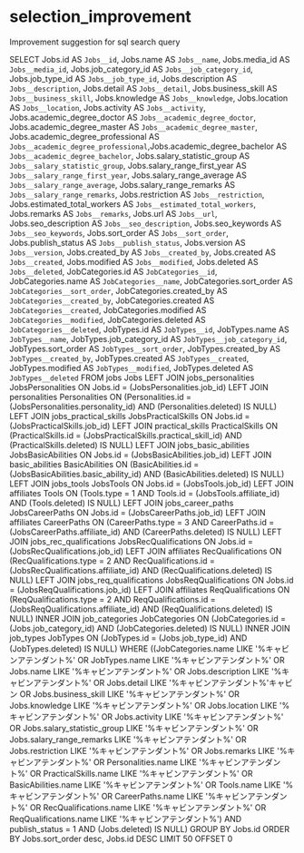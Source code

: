 # selection_improvement
Improvement suggestion for sql search query

SELECT Jobs.id AS `Jobs__id`,
  Jobs.name AS `Jobs__name`,
  Jobs.media_id AS `Jobs__media_id`,
  Jobs.job_category_id AS `Jobs__job_category_id`, 
  Jobs.job_type_id AS `Jobs__job_type_id`,
  Jobs.description AS `Jobs__description`,
  Jobs.detail AS `Jobs__detail`,
  Jobs.business_skill AS `Jobs__business_skill`,
  Jobs.knowledge AS `Jobs__knowledge`,
  Jobs.location AS `Jobs__location`,
  Jobs.activity AS `Jobs__activity`,
  Jobs.academic_degree_doctor AS `Jobs__academic_degree_doctor`,
  Jobs.academic_degree_master AS `Jobs__academic_degree_master`,
  Jobs.academic_degree_professional AS `Jobs__academic_degree_professional`,Jobs.academic_degree_bachelor AS `Jobs__academic_degree_bachelor`,
  Jobs.salary_statistic_group AS `Jobs__salary_statistic_group`,
  Jobs.salary_range_first_year AS `Jobs__salary_range_first_year`,
  Jobs.salary_range_average AS `Jobs__salary_range_average`,
  Jobs.salary_range_remarks AS `Jobs__salary_range_remarks`,
  Jobs.restriction AS `Jobs__restriction`,
  Jobs.estimated_total_workers AS `Jobs__estimated_total_workers`,
  Jobs.remarks AS `Jobs__remarks`,
  Jobs.url AS `Jobs__url`,
  Jobs.seo_description AS `Jobs__seo_description`,
  Jobs.seo_keywords AS `Jobs__seo_keywords`,
  Jobs.sort_order AS `Jobs__sort_order`,
  Jobs.publish_status AS `Jobs__publish_status`,
  Jobs.version AS `Jobs__version`,
  Jobs.created_by AS `Jobs__created_by`,
  Jobs.created AS `Jobs__created`,
  Jobs.modified AS `Jobs__modified`,
  Jobs.deleted AS `Jobs__deleted`,
  JobCategories.id AS `JobCategories__id`,
  JobCategories.name AS `JobCategories__name`,
  JobCategories.sort_order AS `JobCategories__sort_order`,
  JobCategories.created_by AS `JobCategories__created_by`,
  JobCategories.created AS `JobCategories__created`,
  JobCategories.modified AS `JobCategories__modified`,
  JobCategories.deleted AS `JobCategories__deleted`,
  JobTypes.id AS `JobTypes__id`,
  JobTypes.name AS `JobTypes__name`,
  JobTypes.job_category_id AS `JobTypes__job_category_id`,
  JobTypes.sort_order AS `JobTypes__sort_order`,
  JobTypes.created_by AS `JobTypes__created_by`,
  JobTypes.created AS `JobTypes__created`,
  JobTypes.modified AS `JobTypes__modified`,
  JobTypes.deleted AS `JobTypes__deleted`
FROM jobs Jobs
LEFT JOIN jobs_personalities JobsPersonalities
  ON Jobs.id = (JobsPersonalities.job_id)
LEFT JOIN personalities Personalities
  ON (Personalities.id = (JobsPersonalities.personality_id)
    AND (Personalities.deleted) IS NULL)
LEFT JOIN jobs_practical_skills JobsPracticalSkills
  ON Jobs.id = (JobsPracticalSkills.job_id)
LEFT JOIN practical_skills PracticalSkills
  ON (PracticalSkills.id = (JobsPracticalSkills.practical_skill_id)
    AND (PracticalSkills.deleted) IS NULL)
LEFT JOIN jobs_basic_abilities JobsBasicAbilities
  ON Jobs.id = (JobsBasicAbilities.job_id)
LEFT JOIN basic_abilities BasicAbilities
  ON (BasicAbilities.id = (JobsBasicAbilities.basic_ability_id) AND (BasicAbilities.deleted) IS NULL)
LEFT JOIN jobs_tools JobsTools
  ON Jobs.id = (JobsTools.job_id)
LEFT JOIN affiliates Tools
  ON (Tools.type = 1
    AND Tools.id = (JobsTools.affiliate_id)
    AND (Tools.deleted) IS NULL)
LEFT JOIN jobs_career_paths JobsCareerPaths
  ON Jobs.id = (JobsCareerPaths.job_id)
LEFT JOIN affiliates CareerPaths
  ON (CareerPaths.type = 3
    AND CareerPaths.id = (JobsCareerPaths.affiliate_id)
    AND (CareerPaths.deleted) IS NULL)
LEFT JOIN jobs_rec_qualifications JobsRecQualifications
  ON Jobs.id = (JobsRecQualifications.job_id)
LEFT JOIN affiliates RecQualifications
  ON (RecQualifications.type = 2
    AND RecQualifications.id = (JobsRecQualifications.affiliate_id)
    AND (RecQualifications.deleted) IS NULL)
LEFT JOIN jobs_req_qualifications JobsReqQualifications
  ON Jobs.id = (JobsReqQualifications.job_id)
LEFT JOIN affiliates ReqQualifications
  ON (ReqQualifications.type = 2
    AND ReqQualifications.id = (JobsReqQualifications.affiliate_id)
    AND (ReqQualifications.deleted) IS NULL)
INNER JOIN job_categories JobCategories
  ON (JobCategories.id = (Jobs.job_category_id)
    AND (JobCategories.deleted) IS NULL)
INNER JOIN job_types JobTypes
  ON (JobTypes.id = (Jobs.job_type_id)
    AND (JobTypes.deleted) IS NULL)
WHERE ((JobCategories.name LIKE '%キャビンアテンダント%'
    OR JobTypes.name LIKE '%キャビンアテンダント%'
    OR Jobs.name LIKE '%キャビンアテンダント%'
    OR Jobs.description LIKE '%キャビンアテンダント%'
    OR Jobs.detail LIKE '%キャビンアテンダント%'キャビン
    OR Jobs.business_skill LIKE '%キャビンアテンダント%'
    OR Jobs.knowledge LIKE '%キャビンアテンダント%'
    OR Jobs.location LIKE '%キャビンアテンダント%'
    OR Jobs.activity LIKE '%キャビンアテンダント%'
    OR Jobs.salary_statistic_group LIKE '%キャビンアテンダント%'
    OR Jobs.salary_range_remarks LIKE '%キャビンアテンダント%'
    OR Jobs.restriction LIKE '%キャビンアテンダント%'
    OR Jobs.remarks LIKE '%キャビンアテンダント%'
    OR Personalities.name LIKE '%キャビンアテンダント%'
    OR PracticalSkills.name LIKE '%キャビンアテンダント%'
    OR BasicAbilities.name LIKE '%キャビンアテンダント%'
    OR Tools.name LIKE '%キャビンアテンダント%'
    OR CareerPaths.name LIKE '%キャビンアテンダント%'
    OR RecQualifications.name LIKE '%キャビンアテンダント%' 
    OR ReqQualifications.name LIKE '%キャビンアテンダント%')
    AND publish_status = 1
    AND (Jobs.deleted) IS NULL)
GROUP BY Jobs.id
ORDER BY Jobs.sort_order desc,
    Jobs.id DESC LIMIT 50 OFFSET 0

